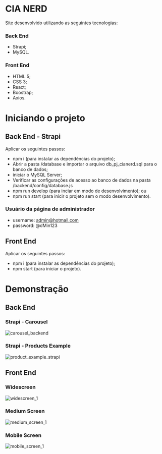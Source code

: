 # CIA NERD
Site desenvolvido utilizando as seguintes tecnologias:

### Back End
- Strapi;
- MySQL.

### Front End
- HTML 5;
- CSS 3;
- React;
- Boostrap;
- Axios.

# Iniciando o projeto

## Back End - Strapi
Aplicar os seguintes passos:
- npm i (para instalar as dependências do projeto);
- Abrir a pasta /database e importar o arquivo db_pj_cianerd.sql para o banco de dados;
- iniciar o MySQL Server;
- Verificar as configurações de acesso ao banco de dados na pasta /backend/config/database.js
- npm run develop (para inciar em modo de desenvolvimento);
ou
- npm run start (para inicir o projeto sem o modo desenvolvimento).

### Usuário da página de administrador
- username: admin@hotmail.com
- password: @dMin123

## Front End
Aplicar os seguintes passos:
- npm i (para instalar as dependências do projeto);
- npm start (para iniciar o projeto).

# Demonstração
## Back End
### Strapi - Carousel
![carousel_backend](https://user-images.githubusercontent.com/20730349/218479223-2742f02f-176c-450b-8f28-50a839661c0b.png)

### Strapi - Products Example
![product_example_strapi](https://user-images.githubusercontent.com/20730349/218479616-5ea518f2-44e5-4920-891b-364e560f824a.png)


## Front End
### Widescreen
![widescreen_1](https://user-images.githubusercontent.com/20730349/218478066-3741e4cb-0805-44c3-87af-5431b1e6512b.png)

### Medium Screen
![medium_screen_1](https://user-images.githubusercontent.com/20730349/218478251-382ef98f-c877-4aef-a27d-b262698b1a94.png)

### Mobile Screen
![mobile_screen_1](https://user-images.githubusercontent.com/20730349/218478305-b157a7c6-ad4b-4326-8e89-ea777e343ca4.png)

